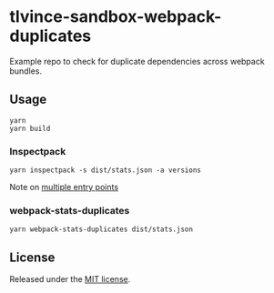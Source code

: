 # tlvince-sandbox-webpack-duplicates

Example repo to check for duplicate dependencies across webpack bundles.

## Usage

```shell
yarn
yarn build
```

### Inspectpack

```shell
yarn inspectpack -s dist/stats.json -a versions
```

Note on [multiple entry points](https://github.com/FormidableLabs/inspectpack/tree/917c7c9ba5118ae19b5992ed0afd505dbf6ba460#note-multiple-entry-points)

### webpack-stats-duplicates

```shell
yarn webpack-stats-duplicates dist/stats.json
```

## License

Released under the [MIT license](https://tlvince.mit-license.org).
